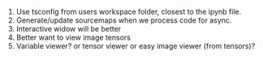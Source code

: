 1. Use tsconfig from users workspace folder, closest to the ipynb file.
2. Generate/update sourcemaps when we process code for async.
3. Interactive widow will be better
4. Better want to view image tensors
5. Variable viewer? or tensor viewer or easy image viewer (from tensors)?


